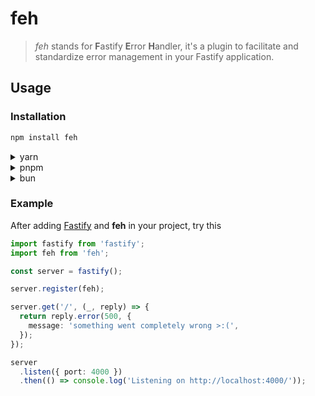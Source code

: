 # feh

> _feh_ stands for **F**astify **E**rror **H**andler, it's a plugin to facilitate and standardize error management in your Fastify application.

## Usage

### Installation

```sh
npm install feh
```

<details>
<summary>yarn</summary>

> ```sh
> yarn add feh
> ```

</details>

<details>
<summary>pnpm</summary>

> ```sh
> pnpm add feh
> ```

</details>

<details>
<summary>bun</summary>

> ```sh
> bun add feh
> ```

</details>

### Example

After adding [Fastify](https://fastify.dev/) and **feh** in your project, try this

```ts
import fastify from 'fastify';
import feh from 'feh';

const server = fastify();

server.register(feh);

server.get('/', (_, reply) => {
  return reply.error(500, {
    message: 'something went completely wrong >:(',
  });
});

server
  .listen({ port: 4000 })
  .then(() => console.log('Listening on http://localhost:4000/'));
```
